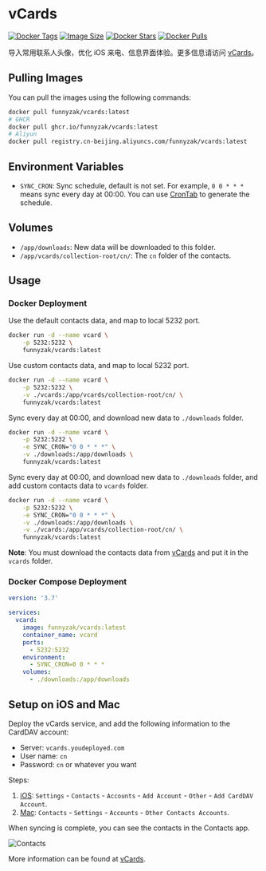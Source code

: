 # vCards

[![Docker Tags](https://img.shields.io/docker/v/funnyzak/vcards?sort=semver&style=flat-square)](https://hub.docker.com/r/funnyzak/vcards/)
[![Image Size](https://img.shields.io/docker/image-size/funnyzak/vcards)](https://hub.docker.com/r/funnyzak/vcards/)
[![Docker Stars](https://img.shields.io/docker/stars/funnyzak/vcards.svg?style=flat-square)](https://hub.docker.com/r/funnyzak/vcards/)
[![Docker Pulls](https://img.shields.io/docker/pulls/funnyzak/vcards.svg?style=flat-square)](https://hub.docker.com/r/funnyzak/vcards/)

导入常用联系人头像，优化 iOS 来电、信息界面体验。更多信息请访问 [vCards](https://github.com/metowolf/vCards)。

## Pulling Images

You can pull the images using the following commands:

```bash
docker pull funnyzak/vcards:latest
# GHCR 
docker pull ghcr.io/funnyzak/vcards:latest
# Aliyun
docker pull registry.cn-beijing.aliyuncs.com/funnyzak/vcards:latest
```

## Environment Variables

- `SYNC_CRON`: Sync schedule, default is not set. For example, `0 0 * * *` means sync every day at 00:00. You can use [CronTab](https://crontab.guru/) to generate the schedule.

## Volumes

- `/app/downloads`: New data will be downloaded to this folder.
- `/app/vcards/collection-root/cn/`: The `cn` folder of the contacts.

## Usage

### Docker Deployment

Use the default contacts data, and map to local 5232 port.
```bash
docker run -d --name vcard \
    -p 5232:5232 \
    funnyzak/vcards:latest
```

Use custom contacts data, and map to local 5232 port.
```bash
docker run -d --name vcard \
    -p 5232:5232 \
    -v ./vcards:/app/vcards/collection-root/cn/ \
    funnyzak/vcards:latest
```

Sync every day at 00:00, and download new data to `./downloads` folder.
```bash
docker run -d --name vcard \
    -p 5232:5232 \
    -e SYNC_CRON="0 0 * * *" \
    -v ./downloads:/app/downloads \
    funnyzak/vcards:latest
```

Sync every day at 00:00, and download new data to `./downloads` folder, and add custom contacts data to `vcards` folder.
```bash
docker run -d --name vcard \
    -p 5232:5232 \
    -e SYNC_CRON="0 0 * * *" \
    -v ./downloads:/app/downloads \
    -v ./vcards:/app/vcards/collection-root/cn/ \
    funnyzak/vcards:latest
```
**Note**: You must download the contacts data from [vCards](https://github.com/metowolf/vCards) and put it in the `vcards` folder.


### Docker Compose Deployment

```yaml
version: '3.7'

services:
  vcard:
    image: funnyzak/vcards:latest
    container_name: vcard
    ports:
      - 5232:5232
    environment:
      - SYNC_CRON=0 0 * * *
    volumes:
      - ./downloads:/app/downloads
```

## Setup on iOS and Mac

Deploy the vCards service, and add the following information to the CardDAV account:

- Server: `vcards.youdeployed.com`
- User name: `cn`
- Password: `cn` or whatever you want

Steps:
1. [iOS](https://support.apple.com/zh-sg/guide/iphone/ipha0d932e96/ios): `Settings` - `Contacts` - `Accounts` - `Add Account` - `Other` - `Add CardDAV Account`.
2. [Mac](https://support.apple.com/zh-cn/guide/contacts/adrb7e5aaa2a/mac): `Contacts` - `Settings` - `Accounts` - `Other Contacts Accounts`.

When syncing is complete, you can see the contacts in the Contacts app. 

![Contacts](https://github.com/user-attachments/assets/d1557e12-655d-4173-93af-9843e51bf78c)


More information can be found at [vCards](https://github.com/metowolf/vCards).